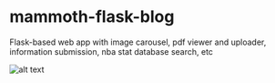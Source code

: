 # mammoth-flask-blog
Flask-based web app with image carousel, pdf viewer and uploader, information submission, nba stat database search, etc


![alt text](https://raw.githubusercontent.com/stephen-wolfe/mammoth-flask-blog/master/mammothflaskblog/static/images/Screenshot_MFB.png)





